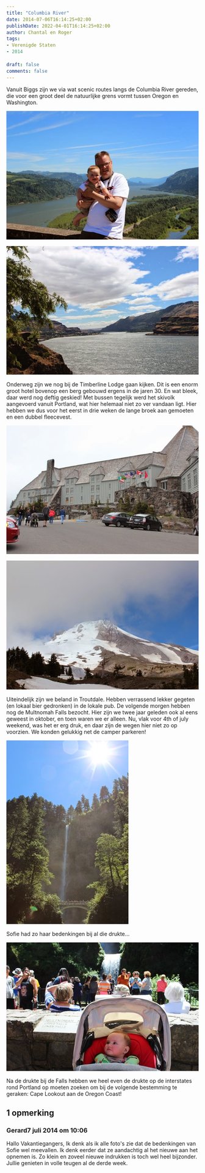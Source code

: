 ```yaml
---
title: "Columbia River"
date: 2014-07-06T16:14:25+02:00
publishDate: 2022-04-01T16:14:25+02:00
author: Chantal en Roger
tags:
- Verenigde Staten
- 2014

draft: false
comments: false
---
```


Vanuit Biggs zijn we via wat scenic routes langs de Columbia River gereden, die voor een groot deel de natuurlijke grens vormt tussen Oregon en Washington.

![Columbia River](./images/IMG_57353.jpg)

![Columbia River](./images/IMG_56933.jpg)

Onderweg zijn we nog bij de Timberline Lodge gaan kijken. Dit is een enorm groot hotel bovenop een berg gebouwd ergens in de jaren 30. En wat bleek, daar werd nog deftig geskied! Met bussen tegelijk werd het skivolk aangevoerd vanuit Portland, wat hier helemaal niet zo ver vandaan ligt. Hier hebben we dus voor het eerst in drie weken de lange broek aan gemoeten en een dubbel fleecevest.

![Columbia River](./images/IMG_56973.jpg)

![Columbia River](./images/IMG_57153.jpg)

Uiteindelijk zijn we beland in Troutdale. Hebben verrassend lekker gegeten (en lokaal bier gedronken) in de lokale pub. De volgende morgen hebben nog de Multnomah Falls bezocht. Hier zijn we twee jaar geleden ook al eens geweest in oktober, en toen waren we er alleen. Nu, vlak voor 4th of july weekend, was het er erg druk, en daar zijn de wegen hier niet zo op voorzien. We konden gelukkig net de camper parkeren!

![Columbia River](./images/IMG_57472.jpg)

Sofie had zo haar bedenkingen bij al die drukte...

![Columbia River](./images/IMG_57413.jpg)

Na de drukte bij de Falls hebben we heel even de drukte op de interstates rond Portland op moeten zoeken om bij de volgende bestemming te geraken: Cape Lookout aan de Oregon Coast!

## 1 opmerking

### Gerard7 juli 2014 om 10:06

Hallo Vakantiegangers,
Ik denk als ik alle foto's zie dat de bedenkingen van Sofie wel meevallen. Ik denk eerder dat ze aandachtig al het nieuwe aan het opnemen is. Zo klein en zoveel nieuwe indrukken is toch wel heel bijzonder. Jullie genieten in volle teugen al de derde week.
